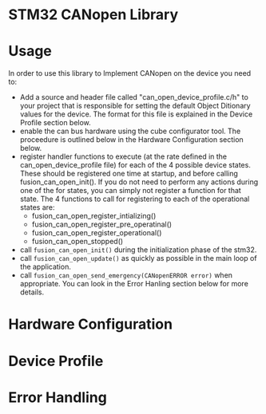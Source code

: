 # STM32 CANopen Library

# Usage

In order to use this library to Implement CANopen on the device you need to:

 - Add a source and header file called "can_open_device_profile.c/h" to your project that is responsible for setting the default Object Ditionary values for the device.  The format for this file is explained in the Device Profile section below.
  - enable the can bus hardware using the cube configurator tool. The proceedure is outlined below in the Hardware Configuration section below.
 - register handler functions to execute (at the rate defined in the can_open_device_profile file) for each of the 4 possible device states.  These should be registered one time at startup, and before calling fusion_can_open_init().  If you do not need to perform any actions during one of the for states, you can simply not register a function for that state.  The 4 functions to call for registering to each of the operational states are:
    - fusion_can_open_register_intializing()
    - fusion_can_open_register_pre_operatinal()
    - fusion_can_open_register_operational()
    - fusion_can_open_stopped()
 - call ```fusion_can_open_init()``` during the initialization phase of the stm32.
 - call ```fusion_can_open_update()``` as quickly as possible in the main loop of the application.
 - call ```fusion_can_open_send_emergency(CANopenERROR error)``` when appropriate.  You can look in the Error Hanling section below for more details.

 # Hardware Configuration

 # Device Profile

 # Error Handling